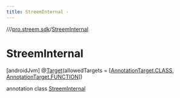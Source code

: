 ```yaml
---
title: StreemInternal -
---
```

//[<root>](../../../index.md)/[pro.streem.sdk](../index.md)/[StreemInternal](index.md)



# StreemInternal  
 [androidJvm] @[Target](https://kotlinlang.org/api/latest/jvm/stdlib/kotlin.annotation/-target/index.html)(allowedTargets = [[AnnotationTarget.CLASS](https://kotlinlang.org/api/latest/jvm/stdlib/kotlin.annotation/-annotation-target/-c-l-a-s-s/index.html), [AnnotationTarget.FUNCTION](https://kotlinlang.org/api/latest/jvm/stdlib/kotlin.annotation/-annotation-target/-f-u-n-c-t-i-o-n/index.html)])  
  
annotation class [StreemInternal](index.md)   

